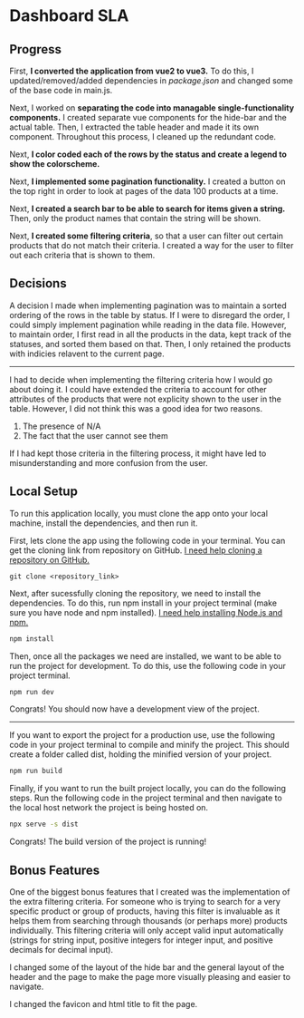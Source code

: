 # Dashboard SLA

## Progress

First, **I converted the application from vue2 to vue3.** To do this, I updated/removed/added dependencies in *package.json* and changed some of the base code in main.js.

Next, I worked on **separating the code into managable single-functionality components.** I created separate vue components for the hide-bar and the actual table. Then, I extracted the table header and made it its own component. Throughout this process, I cleaned up the redundant code.

Next, **I color coded each of the rows by the status and create a legend to show the colorscheme.**

Next, **I implemented some pagination functionality.** I created a button on the top right in order to look at pages of the data 100 products at a time.

Next, **I created a search bar to be able to search for items given a string.** Then, only the product names that contain the string will be shown.

Next, **I created some filtering criteria**, so that a user can filter out certain products that do not match their criteria. I created a way for the user to
filter out each criteria that is shown to them. 

## Decisions

A decision I made when implementing pagination was to maintain a sorted ordering of the rows in the table by status. If I were to disregard the order, I could simply implement pagination while reading in the data file. However, to maintain order, I first read in all the products in the data, kept track of the statuses, and sorted them based on that. Then, I only retained the products with indicies relavent to the current page.

-----

I had to decide when implementing the filtering criteria how I would go about doing it. I could have extended the criteria to account for other attributes of the products
that were not explicity shown to the user in the table. However, I did not think this was a good idea for two reasons.

1. The presence of N/A
2. The fact that the user cannot see them

If I had kept those criteria in the filtering process, it might have led to misunderstanding and more confusion from the user. 

## Local Setup

To run this application locally, you must clone the app onto your local machine, install the dependencies, and then run it.

First, lets clone the app using the following code in your terminal. You can get the cloning link from repository on GitHub. [I need help cloning a repository on GitHub.](https://docs.github.com/en/repositories/creating-and-managing-repositories/cloning-a-repository)
```
git clone <repository_link>
```

Next, after sucessfully cloning the repository, we need to install the dependencies. To do this, run npm install in your project terminal (make sure you have node and npm installed).  [I need help installing Node.js and npm.](https://docs.npmjs.com/downloading-and-installing-node-js-and-npm)

```sh
npm install
```

Then, once all the packages we need are installed, we want to be able to run the project for development. To do this, use the following code in your project terminal. 

```sh
npm run dev
```
Congrats! You should now have a development view of the project.

---

If you want to export the project for a production use, use the following code in your project terminal to compile and minify the project. This should create a folder called dist, holding the minified version of your project.
```sh
npm run build
```

Finally, if you want to run the built project locally, you can do the following steps. Run the following code in the project terminal and then navigate to the local host network the project is being hosted on.

```sh
npx serve -s dist
```
Congrats! The build version of the project is running!
## Bonus Features

One of the biggest bonus features that I created was the implementation of the extra filtering criteria. For someone who is trying to search for a very specific product or group of products, having this filter is invaluable as it helps them from searching through thousands (or perhaps more) products individually. This filtering criteria will only accept valid input automatically (strings for string input, positive integers for integer input, and positive decimals for decimal input).

I changed some of the layout of the hide bar and the general layout of the header and the page to make the page more visually pleasing and easier to navigate.

I changed the favicon and html title to fit the page.
